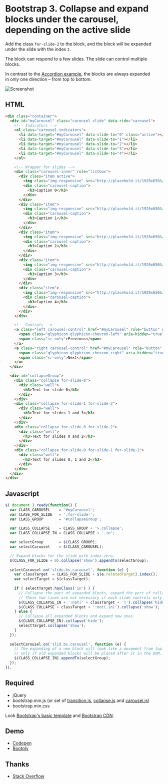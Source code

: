 # Bootstrap 3. Collapse and expand blocks under the&nbsp;carousel, depending on&nbsp;the&nbsp;active&nbsp;slide



Add the class `for-slide-2` to&nbsp;the&nbsp;block, and&nbsp;the&nbsp;block will&nbsp;be&nbsp;expanded under the&nbsp;slide with&nbsp;the&nbsp;index&nbsp;`2`. 

The block can respond to a few slides. The slide can control multiple blocks.

In contrast to the [Accordion example](http://getbootstrap.com/javascript/#collapse-example-accordion), the&nbsp;blocks are always expanded in&nbsp;only&nbsp;one direction&nbsp;&ndash; from&nbsp;top to&nbsp;bottom.

![Screenshot](https://github.com/glebkema/bootstrap-collapsing-by-carousel/blob/master/bootstrap-collapsing-by-carousel.png)

## HTML

```html
<div class="container">
  <div id="myCarousel" class="carousel slide" data-ride="carousel">
    <!-- Indicators -->
    <ol class="carousel-indicators">
      <li data-target="#myCarousel" data-slide-to="0" class="active"></li>
      <li data-target="#myCarousel" data-slide-to="1"></li>
      <li data-target="#myCarousel" data-slide-to="2"></li>
      <li data-target="#myCarousel" data-slide-to="3"></li>
      <li data-target="#myCarousel" data-slide-to="4"></li>
    </ol>

    <!-- Wrapper for slides -->
    <div class="carousel-inner" role="listbox">
      <div class="item active">
        <img class="img-responsive" src="http://placehold.it/1920x650&amp;text=Slide%200" alt="Slide 0">
        <div class="carousel-caption">
          <h3>Caption 0</h3>
        </div>
      </div>
      <div class="item">
        <img class="img-responsive" src="http://placehold.it/1920x650&amp;text=Slide%201" alt="Slide 1">
        <div class="carousel-caption">
          <h3>Caption 1</h3>
        </div>
      </div>
      <div class="item">
        <img class="img-responsive" src="http://placehold.it/1920x650&amp;text=Slide%202" alt="Slide 2">
        <div class="carousel-caption">
          <h3>Caption 2</h3>
        </div>
      </div>
      <div class="item">
        <img class="img-responsive" src="http://placehold.it/1920x650&amp;text=Slide%203" alt="Slide 3">
        <div class="carousel-caption">
          <h3>Caption 3</h3>
        </div>
      </div>
      <div class="item">
        <img class="img-responsive" src="http://placehold.it/1920x650&amp;text=Slide%204" alt="Slide 4">
        <div class="carousel-caption">
          <h3>Caption 4</h3>
        </div>
      </div>
    </div>

    <!-- Controls -->
    <a class="left carousel-control" href="#myCarousel" role="button" data-slide="prev">
      <span class="glyphicon glyphicon-chevron-left" aria-hidden="true"></span>
      <span class="sr-only">Previous</span>
    </a>
    <a class="right carousel-control" href="#myCarousel" role="button" data-slide="next">
      <span class="glyphicon glyphicon-chevron-right" aria-hidden="true"></span>
      <span class="sr-only">Next</span>
    </a>
  </div>

  <div id="collapseGroup">
    <div class="collapse for-slide-0">
      <div class="well">
        <h3>Text for slide 0</h3>
      </div>
    </div>
    <div class="collapse for-slide-1 for-slide-3">
      <div class="well">
        <h3>Text for slides 1 and 3</h3>
      </div>
    </div>
    <div class="collapse for-slide-0 for-slide-2">
      <div class="well">
        <h3>Text for slides 0 and 2</h3>
      </div>
    </div>
    <div class="collapse for-slide-0 for-slide-1 for-slide-2">
      <div class="well">
        <h3>Text for slides 0, 1 and 2</h3>
      </div>
    </div>
  </div>
</div>
```

## Javascript

```javascript
$( document ).ready(function() {
  var CLASS_CAROUSEL    = '#myCarousel';
  var CLASS_FOR_SLIDE   = '.for-slide-';
  var CLASS_GROUP       = '#collapseGroup';
  
  var CLASS_COLLAPSE    = CLASS_GROUP + '>.collapse';
  var CLASS_COLLAPSE_IN = CLASS_COLLAPSE + '.in';

  var selectGroup       = $(CLASS_GROUP); 
  var selectCarousel    = $(CLASS_CAROUSEL);

  // Expand blocks for the slide with index zero.
  $(CLASS_FOR_SLIDE + 0).collapse('show').appendTo(selectGroup);
    
  selectCarousel.on('slide.bs.carousel', function (e) {
    var classTarget  = CLASS_FOR_SLIDE + $(e.relatedTarget).index();
    var selectTarget = $(classTarget);
    
    if ( selectTarget.hasClass('in') ) {
      // Collapse the part of expanded blocks, expand the part of collapsed ones.
      // These two lines are not necessary if each slide controls only one block.
      $(CLASS_COLLAPSE_IN + ':not(' + classTarget + ')').collapse('hide');
      $(CLASS_COLLAPSE + classTarget + ':not(.in)').collapse('show');
    } else {
      // Collapse all expanded blocks and expand new ones.
      $(CLASS_COLLAPSE_IN).collapse('hide');
      selectTarget.collapse('show');
    }
  });
  
  selectCarousel.on('slid.bs.carousel', function (e) {
    // The expanding of a new block will look like a movement from top to bottom,
    // only if old expanded blocks will be placed after it in the DOM.
    $(CLASS_COLLAPSE_IN).appendTo(selectGroup);
  });
});
```

## Required

* jQuery 
* bootstrap.min.js (or set of [transition.js](http://getbootstrap.com/javascript/#transitions), [collapse.js](http://getbootstrap.com/javascript/#collapse) and [carousel.js](http://getbootstrap.com/javascript/#carousel))
* bootstrap.min.css

Look [Bootstrap's basic template](http://getbootstrap.com/getting-started/#template) and [Bootstrap CDN](http://getbootstrap.com/getting-started/#download-cdn).

## Demo

* [Codepen](http://codepen.io/glebkema/pen/PNrBbX)
* [Bootply](http://www.bootply.com/0yR7QTvNNw)

## Thanks

* [Stack Overflow](http://stackoverflow.com/questions/37265371)
